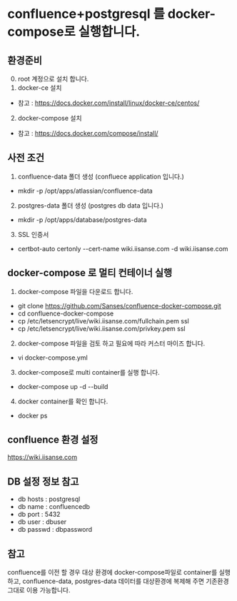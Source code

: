 # confluence+postgresql 를 docker-compose로 실행합니다.



## 환경준비
0. root 계정으로 설치 합니다.
1. docker-ce 설치
- 참고 : https://docs.docker.com/install/linux/docker-ce/centos/
2. docker-compose 설치
- 참고 : https://docs.docker.com/compose/install/

## 사전 조건
1. confluence-data 폴더 생성 (confluece application 입니다.)
- mkdir -p /opt/apps/atlassian/confluence-data

2. postgres-data 폴더 생성 (postgres db data 입니다.)
- mkdir -p /opt/apps/database/postgres-data

3. SSL 인증서
- certbot-auto certonly --cert-name wiki.iisanse.com -d wiki.iisanse.com

## docker-compose 로 멀티 컨테이너 실행
1. docker-compose 파일을 다운로드 합니다.
- git clone https://github.com/Sanses/confluence-docker-compose.git
- cd confluence-docker-compose
- cp /etc/letsencrypt/live/wiki.iisanse.com/fullchain.pem ssl
- cp /etc/letsencrypt/live/wiki.iisanse.com/privkey.pem ssl

2. docker-compose 파일을 검토 하고 필요에 따라 커스터 마이즈 합니다.
- vi docker-compose.yml 

3. docker-compose로 multi container를 실행 합니다.
- docker-compose up -d --build

4. docker container를 확인 합니다.
- docker ps


## confluence 환경 설정
https://wiki.iisanse.com


## DB 설정 정보 참고
- db hosts : postgresql
- db name : confluencedb
- db port : 5432
- db user : dbuser
- db passwd : dbpassword

## 참고
confluence를 이전 할 경우 대상 환경에 docker-compose파일로 container를 실행하고,
confluence-data, postgres-data 데이터를 대상환경에 복제해 주면 기존환경 그대로 이용 가능합니다.
